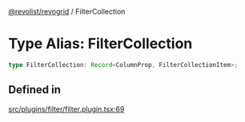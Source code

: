 [@revolist/revogrid](README.md) / FilterCollection

# Type Alias: FilterCollection

```ts
type FilterCollection: Record<ColumnProp, FilterCollectionItem>;
```

## Defined in

[src/plugins/filter/filter.plugin.tsx:69](https://github.com/revolist/revogrid/blob/a849a2bedd405f9be6994ce2465b998f17fd214c/src/plugins/filter/filter.plugin.tsx#L69)
